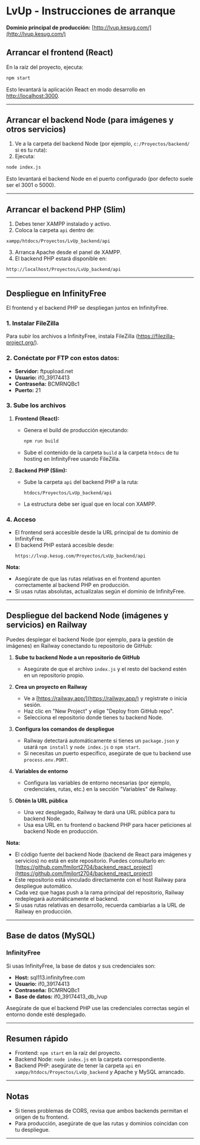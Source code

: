 # LvUp - Instrucciones de arranque

**Dominio principal de producción:**
[http://lvup.kesug.com/](http://lvup.kesug.com/)

## Arrancar el frontend (React)

En la raíz del proyecto, ejecuta:

```bash
npm start
```

Esto levantará la aplicación React en modo desarrollo en [http://localhost:3000](http://localhost:3000).

---

## Arrancar el backend Node (para imágenes y otros servicios)

1. Ve a la carpeta del backend Node (por ejemplo, `c:/Proyectos/backend/` si es tu ruta):
2. Ejecuta:

```bash
node index.js
```

Esto levantará el backend Node en el puerto configurado (por defecto suele ser el 3001 o 5000).

---

## Arrancar el backend PHP (Slim)

1. Debes tener XAMPP instalado y activo.
2. Coloca la carpeta `api` dentro de:

```
xampp/htdocs/Proyectos/LvUp_backend/api
```

3. Arranca Apache desde el panel de XAMPP.
4. El backend PHP estará disponible en:

```
http://localhost/Proyectos/LvUp_backend/api
```

---

## Despliegue en InfinityFree

El frontend y el backend PHP se despliegan juntos en InfinityFree.

### 1. Instalar FileZilla

Para subir los archivos a InfinityFree, instala FileZilla (https://filezilla-project.org/).

### 2. Conéctate por FTP con estos datos:
- **Servidor:** ftpupload.net
- **Usuario:** if0_39174413
- **Contraseña:** BCMRNQBc1
- **Puerto:** 21

### 3. Sube los archivos

1. **Frontend (React):**
   - Genera el build de producción ejecutando:
     ```bash
     npm run build
     ```
   - Sube el contenido de la carpeta `build` a la carpeta `htdocs` de tu hosting en InfinityFree usando FileZilla.

2. **Backend PHP (Slim):**
   - Sube la carpeta `api` del backend PHP a la ruta:
     ```
     htdocs/Proyectos/LvUp_backend/api
     ```
   - La estructura debe ser igual que en local con XAMPP.

### 4. Acceso
- El frontend será accesible desde la URL principal de tu dominio de InfinityFree.
- El backend PHP estará accesible desde:
  ```
  https://lvup.kesug.com/Proyectos/LvUp_backend/api
  ```

**Nota:**
- Asegúrate de que las rutas relativas en el frontend apunten correctamente al backend PHP en producción.
- Si usas rutas absolutas, actualízalas según el dominio de InfinityFree.

---

## Despliegue del backend Node (imágenes y servicios) en Railway

Puedes desplegar el backend Node (por ejemplo, para la gestión de imágenes) en Railway conectando tu repositorio de GitHub:

1. **Sube tu backend Node a un repositorio de GitHub**
   - Asegúrate de que el archivo `index.js` y el resto del backend estén en un repositorio propio.

2. **Crea un proyecto en Railway**
   - Ve a [https://railway.app/](https://railway.app/) y regístrate o inicia sesión.
   - Haz clic en "New Project" y elige "Deploy from GitHub repo".
   - Selecciona el repositorio donde tienes tu backend Node.

3. **Configura los comandos de despliegue**
   - Railway detectará automáticamente si tienes un `package.json` y usará `npm install` y `node index.js` o `npm start`.
   - Si necesitas un puerto específico, asegúrate de que tu backend use `process.env.PORT`.

4. **Variables de entorno**
   - Configura las variables de entorno necesarias (por ejemplo, credenciales, rutas, etc.) en la sección "Variables" de Railway.

5. **Obtén la URL pública**
   - Una vez desplegado, Railway te dará una URL pública para tu backend Node.
   - Usa esa URL en tu frontend o backend PHP para hacer peticiones al backend Node en producción.

**Nota:**
- El código fuente del backend Node (backend de React para imágenes y servicios) no está en este repositorio. Puedes consultarlo en:
  [https://github.com/fmilort2704/backend_react_project](https://github.com/fmilort2704/backend_react_project)
- Este repositorio está vinculado directamente con el host Railway para despliegue automático.
- Cada vez que hagas push a la rama principal del repositorio, Railway redeplegará automáticamente el backend.
- Si usas rutas relativas en desarrollo, recuerda cambiarlas a la URL de Railway en producción.

---

## Base de datos (MySQL)

### InfinityFree
Si usas InfinityFree, la base de datos y sus credenciales son:

- **Host:** sql113.infinityfree.com
- **Usuario:** if0_39174413
- **Contraseña:** BCMRNQBc1
- **Base de datos:** if0_39174413_db_lvup

Asegúrate de que el backend PHP use las credenciales correctas según el entorno donde esté desplegado.

---

## Resumen rápido

- Frontend: `npm start` en la raíz del proyecto.
- Backend Node: `node index.js` en la carpeta correspondiente.
- Backend PHP: asegúrate de tener la carpeta `api` en `xampp/htdocs/Proyectos/LvUp_backend` y Apache y MySQL arrancado.

---

## Notas
- Si tienes problemas de CORS, revisa que ambos backends permitan el origen de tu frontend.
- Para producción, asegúrate de que las rutas y dominios coincidan con tu despliegue.

---